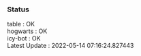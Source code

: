 ### Status


table : OK  
hogwarts : OK  
icy-bot : OK  
Latest Update : 2022-05-14 07:16:24.827443
